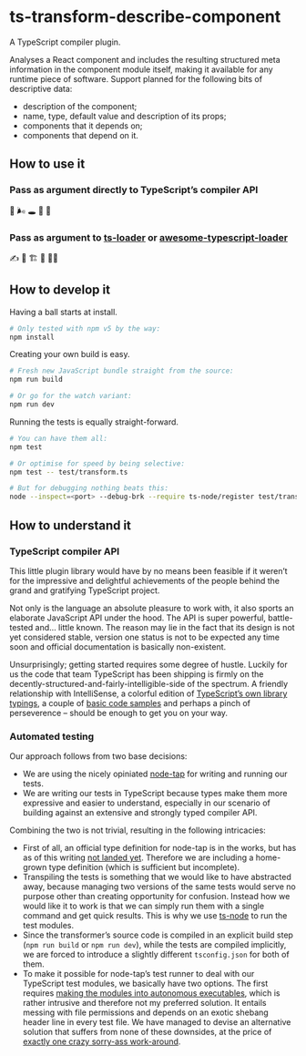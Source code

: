 # ts-transform-describe-component

A TypeScript compiler plugin.

Analyses a React component and includes the resulting structured meta information in the component module itself, making it available for any runtime piece of software. Support planned for the following bits of descriptive data:

* description of the component;
* name, type, default value and description of its props;
* components that it depends on;
* components that depend on it.

## How to use it

### Pass as argument directly to TypeScript’s compiler API

👷 🌬 🕳 🚧 🤷

### Pass as argument to [ts-loader](https://github.com/TypeStrong/ts-loader) or [awesome-typescript-loader](https://github.com/s-panferov/awesome-typescript-loader)

✍ 🔧 🏗 🔨 👨‍💻 

## How to develop it

Having a ball starts at install.

```bash
# Only tested with npm v5 by the way:
npm install
```

Creating your own build is easy.

```bash
# Fresh new JavaScript bundle straight from the source:
npm run build

# Or go for the watch variant:
npm run dev
```

Running the tests is equally straight-forward.

```bash
# You can have them all:
npm test

# Or optimise for speed by being selective:
npm test -- test/transform.ts

# But for debugging nothing beats this:
node --inspect=<port> --debug-brk --require ts-node/register test/transform.ts
```

## How to understand it

### TypeScript compiler API

This little plugin library would have by no means been feasible if it weren’t for the impressive and delightful achievements of the people behind the grand and gratifying TypeScript project.

Not only is the language an absolute pleasure to work with, it also sports an elaborate JavaScript API under the hood. The API is super powerful, battle-tested and… little known. The reason may lie in the fact that its design is not yet considered stable, version one status is not to be expected any time soon and official documentation is basically non-existent.

Unsurprisingly; getting started requires some degree of hustle. Luckily for us the code that team TypeScript has been shipping is firmly on the decently-structured-and-fairly-intelligible-side of the spectrum. A friendly relationship with IntelliSense, a colorful edition of [TypeScript’s own library typings](https://github.com/Microsoft/TypeScript/blob/master/lib/typescript.d.ts), a couple of [basic code samples](https://github.com/Microsoft/TypeScript/wiki/Using-the-Compiler-API) and perhaps a pinch of perseverence – should be enough to get you on your way.

### Automated testing

Our approach follows from two base decisions:

* We are using the nicely opiniated [node-tap](http://www.node-tap.org/) for writing and running our tests.
* We are writing our tests in TypeScript because types make them more expressive and easier to understand, especially in our scenario of building against an extensive and strongly typed compiler API.

Combining the two is not trivial, resulting in the following intricacies: 

* First of all, an official type definition for node-tap is in the works, but has as of this writing [not landed yet](https://github.com/tapjs/node-tap/pull/381). Therefore we are including a home-grown type definition (which is sufficient but incomplete).
* Transpiling the tests is something that we would like to have abstracted away, because managing two versions of the same tests would serve no purpose other than creating opportunity for confusion. Instead how we would like it to work is that we can simply run them with a single command and get quick results. This is why we use [ts-node](https://github.com/TypeStrong/ts-node) to run the test modules.
* Since the transformer’s source code is compiled in an explicit build step (`npm run build` or `npm run dev`), while the tests are compiled implicitly, we are forced to introduce a slightly different `tsconfig.json` for both of them.
* To make it possible for node-tap’s test runner to deal with our TypeScript test modules, we basically have two options. The first requires [making the modules into autonomous executables](https://github.com/tapjs/node-tap/issues/313#issuecomment-250067741), which is rather intrusive and therefore not my preferred solution. It entails messing with file permissions and depends on an exotic shebang header line in every test file. We have managed to devise an alternative solution that suffers from none of these downsides, at the price of [exactly one crazy sorry-ass work-around](https://github.com/timmolendijk/ts-transform-describe-component/blob/master/test/run.js).